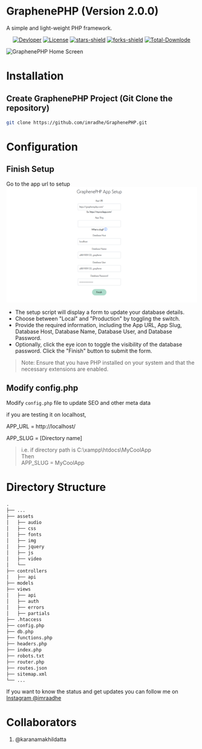 <h1>GraphenePHP (Version 2.0.0) </h1>
A simple and light-weight PHP framework.
<br>
<p align="center">
	<a href="https://github.com/imradhe"><img alt="Devloper" src="https://img.shields.io/badge/Devloper-Radhe%20Shyam%20Salopanthula-Success.svg?style=flat-square"/></a>
	<a href="https://github.com/imradhe/GraphenePHP/LICENSE"><img alt="License" src="https://img.shields.io/github/license/imradhe/GraphenePHP.svg?style=flat-square"/></a>
	<a href="https://github.com/imradhe/GraphenePHP/stargazers"><img alt="stars-shield" src="https://img.shields.io/github/stars/imradhe/GraphenePHP.svg?style=flat-square"/></a>
	<a href="https://github.com/imradhe/GraphenePHP/network/members"><img alt="forks-shield" src="https://img.shields.io/github/forks/imradhe/GraphenePHP.svg?style=flat-square"/></a>
	<a href="https://github.com/imradhe/GraphenePHP/graphs/traffic"><img alt="Total-Downlode" src="https://img.shields.io/github/downloads/imradhe/GraphenePHP/total.svg?style=flat-square"/></a>
</p>

![GraphenePHP Home Screen](/assets/img/ss.png "GraphenePHP Home Screen")

# Installation

## Create GraphenePHP Project (Git Clone the repository)

```bash
git clone https://github.com/imradhe/GraphenePHP.git
```

# Configuration

## Finish Setup
Go to the app url to setup
![GraphenePHP Configuraion](/assets/img/configuraion.png "GraphenePHP Configuraion")
- The setup script will display a form to update your database details.
- Choose between "Local" and "Production" by toggling the switch.
- Provide the required information, including the App URL, App Slug, Database Host, Database Name, Database User, and Database Password.
- Optionally, click the eye icon to toggle the visibility of the database password.
Click the "Finish" button to submit the form.


> Note: Ensure that you have PHP installed on your system and that the necessary extensions are enabled.


## Modify config.php
Modify `config.php` file to update SEO and other meta data

if you are testing it on localhost, 

APP_URL = http://localhost/

APP_SLUG = [Directory name]

> i.e. if directory path is C:\xampp\htdocs\MyCoolApp <br>
Then <br>
> APP_SLUG = MyCoolApp



# Directory Structure
```
.
├── ...
├── assets   
│   ├── audio                 
│   ├── css   
│   ├── fonts         
│   ├── img
│   ├── jquery
│   ├── js   
│   ├── video
│   └──      
├── controllers
│   ├── api      
├── models       
├── views   
│   ├── api
│   ├── auth
│   ├── errors
│   ├── partials 
├── .htaccess 
├── config.php 
├── db.php   
├── functions.php
├── headers.php
├── index.php
├── robots.txt
├── router.php
├── routes.json
├── sitemap.xml
└── ...
```



If you want to know the status and get updates you can follow me on [Instagram @imraadhe](https://instagram.com/imraadhe)

# Collaborators

1. @karanamakhildatta



